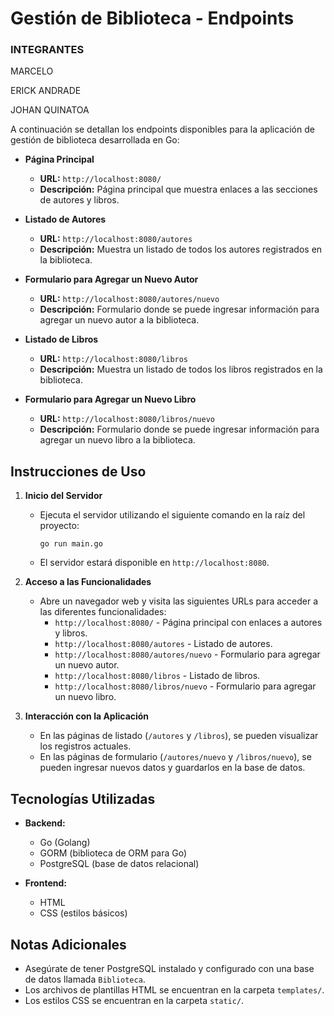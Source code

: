 # Gestión de Biblioteca - Endpoints

### INTEGRANTES
MARCELO 

ERICK ANDRADE 

JOHAN QUINATOA

A continuación se detallan los endpoints disponibles para la aplicación de gestión de biblioteca desarrollada en Go:

- **Página Principal**
  - **URL:** `http://localhost:8080/`
  - **Descripción:** Página principal que muestra enlaces a las secciones de autores y libros.

- **Listado de Autores**
  - **URL:** `http://localhost:8080/autores`
  - **Descripción:** Muestra un listado de todos los autores registrados en la biblioteca.

- **Formulario para Agregar un Nuevo Autor**
  - **URL:** `http://localhost:8080/autores/nuevo`
  - **Descripción:** Formulario donde se puede ingresar información para agregar un nuevo autor a la biblioteca.

- **Listado de Libros**
  - **URL:** `http://localhost:8080/libros`
  - **Descripción:** Muestra un listado de todos los libros registrados en la biblioteca.

- **Formulario para Agregar un Nuevo Libro**
  - **URL:** `http://localhost:8080/libros/nuevo`
  - **Descripción:** Formulario donde se puede ingresar información para agregar un nuevo libro a la biblioteca.

## Instrucciones de Uso

1. **Inicio del Servidor**
   - Ejecuta el servidor utilizando el siguiente comando en la raíz del proyecto:
     ```
     go run main.go
     ```
   - El servidor estará disponible en `http://localhost:8080`.

2. **Acceso a las Funcionalidades**
   - Abre un navegador web y visita las siguientes URLs para acceder a las diferentes funcionalidades:
     - `http://localhost:8080/` - Página principal con enlaces a autores y libros.
     - `http://localhost:8080/autores` - Listado de autores.
     - `http://localhost:8080/autores/nuevo` - Formulario para agregar un nuevo autor.
     - `http://localhost:8080/libros` - Listado de libros.
     - `http://localhost:8080/libros/nuevo` - Formulario para agregar un nuevo libro.

3. **Interacción con la Aplicación**
   - En las páginas de listado (`/autores` y `/libros`), se pueden visualizar los registros actuales.
   - En las páginas de formulario (`/autores/nuevo` y `/libros/nuevo`), se pueden ingresar nuevos datos y guardarlos en la base de datos.

## Tecnologías Utilizadas

- **Backend:**
  - Go (Golang)
  - GORM (biblioteca de ORM para Go)
  - PostgreSQL (base de datos relacional)

- **Frontend:**
  - HTML
  - CSS (estilos básicos)

## Notas Adicionales

- Asegúrate de tener PostgreSQL instalado y configurado con una base de datos llamada `Biblioteca`.
- Los archivos de plantillas HTML se encuentran en la carpeta `templates/`.
- Los estilos CSS se encuentran en la carpeta `static/`.
